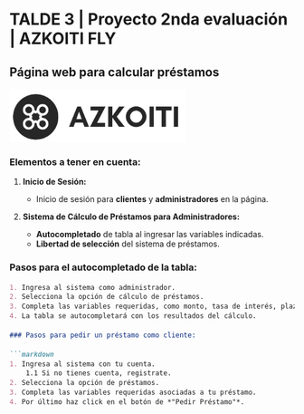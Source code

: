 # TALDE 3 | Proyecto 2nda evaluación | AZKOITI FLY
## Página web para calcular préstamos

![Logo Azkoiti Fly](/view/img/icons/azkoiti_texto_sin_fondo.png)

### Elementos a tener en cuenta:

1. **Inicio de Sesión:**
    - Inicio de sesión para **clientes** y **administradores** en la página.

2. **Sistema de Cálculo de Préstamos para Administradores:**
    - **Autocompletado** de tabla al ingresar las variables indicadas.
    - **Libertad de selección** del sistema de préstamos.

### Pasos para el autocompletado de la tabla:

```markdown
1. Ingresa al sistema como administrador.
2. Selecciona la opción de cálculo de préstamos.
3. Completa las variables requeridas, como monto, tasa de interés, plazo, etc.
4. La tabla se autocompletará con los resultados del cálculo.

### Pasos para pedir un préstamo como cliente:

```markdown
1. Ingresa al sistema con tu cuenta.
    1.1 Si no tienes cuenta, registrate.
2. Selecciona la opción de préstamos.
3. Completa las variables requeridas asociadas a tu préstamo.
4. Por último haz click en el botón de *"Pedir Préstamo"*.